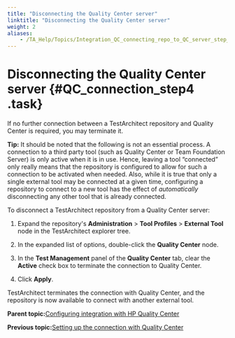 ```yaml
--- 
title: "Disconnecting the Quality Center server"
linktitle: "Disconnecting the Quality Center server"
weight: 2
aliases: 
    - /TA_Help/Topics/Integration_QC_connecting_repo_to_QC_server_step_4.html
---
```

# Disconnecting the Quality Center server {#QC_connection_step4 .task}

If no further connection between a TestArchitect repository and Quality Center is required, you may terminate it.

**Tip:** It should be noted that the following is not an essential process. A connection to a third party tool \(such as Quality Center or Team Foundation Server\) is only active when it is in use. Hence, leaving a tool “connected” only really means that the repository is configured to allow for such a connection to be activated when needed. Also, while it is true that only a single external tool may be connected at a given time, configuring a repository to connect to a new tool has the effect of *automatically* disconnecting any other tool that is already connected.

To disconnect a TestArchitect repository from a Quality Center server:

1.  Expand the repository's **Administration** \> **Tool Profiles** \> **External Tool** node in the TestArchitect explorer tree.

2.  In the expanded list of options, double-click the **Quality Center** node.

3.  In the **Test Management** panel of the **Quality Center** tab, clear the **Active** check box to terminate the connection to Quality Center.

4.  Click **Apply**.


TestArchitect terminates the connection with Quality Center, and the repository is now available to connect with another external tool.

**Parent topic:**[Configuring integration with HP Quality Center](../../TA_Help/Topics/Integration_QC_config.html)

**Previous topic:**[Setting up the connection with Quality Center](../../TA_Help/Topics/Integration_QC_connecting_repo_to_QC_server.html)

